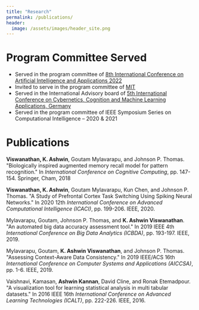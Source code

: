 ```yaml
---
title: "Research"
permalink: /publications/
header:
  image: /assets/images/header_site.png
---
```

# Program Committee Served
- Served in the program committee of [8th International Conference on Artificial Intelligence and Applications 2022](https://csty2022.org/ai/committee)
- Invited to serve in the program committee of [MIT](https://www.innovationforever.com/aboutjournal/MIT/PeerReviewers)
- Served in the International Advisory board of [5th International Conference on Cybernetics, Cognition and Machine Learning Applications, Germany](https://www.intdatacon.com/committees/)
- Served in the program committee of IEEE Symposium Series on Computational Intelligence – 2020 & 2021

# Publications

**Viswanathan, K. Ashwin**, Goutam Mylavarapu, and Johnson P. Thomas. "Biologically inspired augmented memory recall model for pattern recognition." In *International Conference on Cognitive Computing*, pp. 147-154. Springer, Cham, 2018

**Viswanathan, K. Ashwin**, Goutam Mylavarapu, Kun Chen, and Johnson P. Thomas. "A Study of Prefrontal Cortex Task Switching Using Spiking Neural Networks." In 2020 12th *International Conference on Advanced Computational Intelligence (ICACI)*, pp. 199-206. IEEE, 2020.

Mylavarapu, Goutam, Johnson P. Thomas, and **K. Ashwin Viswanathan**. "An automated big data accuracy assessment tool." In 2019 IEEE 4th *International Conference on Big Data Analytics (ICBDA)*, pp. 193-197. IEEE, 2019.

Mylavarapu, Goutam, **K. Ashwin Viswanathan**, and Johnson P. Thomas. "Assessing Context-Aware Data Consistency." In 2019 IEEE/ACS 16th *International Conference on Computer Systems and Applications (AICCSA)*, pp. 1-6. IEEE, 2019.

Vaishnavi, Kamasan, **Ashwin Kannan**, David Cline, and Ronak Etemadpour. "A visualization tool for learning statistical analysis in multi tabular datasets." In 2016 IEEE 16th *International Conference on Advanced Learning Technologies (ICALT)*, pp. 222-226. IEEE, 2016.
